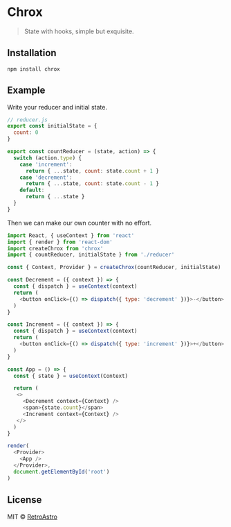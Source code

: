 # Chrox
> State with hooks, simple but exquisite.

## Installation

```
npm install chrox
```

## Example

Write your reducer and initial state.

```js
// reducer.js
export const initialState = {
  count: 0
}

export const countReducer = (state, action) => {
  switch (action.type) {
    case 'increment':
      return { ...state, count: state.count + 1 }
    case 'decrement':
      return { ...state, count: state.count - 1 }
    default:
      return { ...state }
  }
}
```

Then we can make our own counter with no effort.

```js
import React, { useContext } from 'react'
import { render } from 'react-dom'
import createChrox from 'chrox'
import { countReducer, initialState } from './reducer'

const { Context, Provider } = createChrox(countReducer, initialState)

const Decrement = ({ context }) => {
  const { dispatch } = useContext(context)
  return (
    <button onClick={() => dispatch({ type: 'decrement' })}>-</button>
  )
}

const Increment = ({ context }) => {
  const { dispatch } = useContext(context)
  return (
    <button onClick={() => dispatch({ type: 'increment' })}>+</button>
  )
}

const App = () => {
  const { state } = useContext(Context)

  return (
   <>
     <Decrement context={Context} />
     <span>{state.count}</span>
     <Increment context={Context} />
   </>
  )
}

render(
  <Provider>
    <App />
  </Provider>,
  document.getElementById('root')
)
```

## License

MIT © [RetroAstro](https://github.com/RetroAstro)

